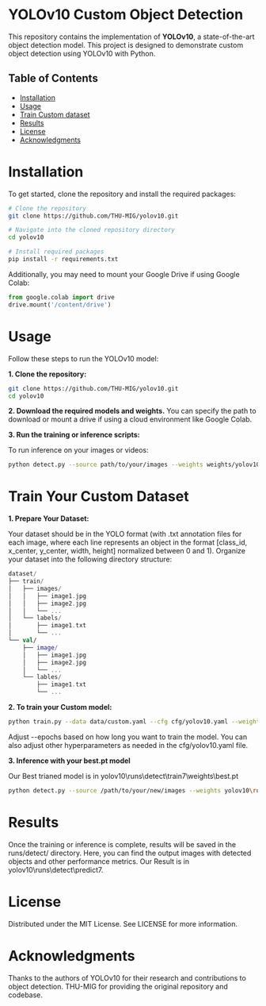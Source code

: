 # YOLOv10 Custom Object Detection

This repository contains the implementation of **YOLOv10**, a state-of-the-art object detection model. This project is designed to demonstrate custom object detection using YOLOv10 with Python.

## Table of Contents

- [Installation](#installation)
- [Usage](#usage)
- [Train Custom dataset](#trainyourcustomdataset)
- [Results](#results)
- [License](#license)
- [Acknowledgments](#acknowledgments)

# Installation

To get started, clone the repository and install the required packages:

```bash
# Clone the repository
git clone https://github.com/THU-MIG/yolov10.git

# Navigate into the cloned repository directory
cd yolov10

# Install required packages
pip install -r requirements.txt
```

Additionally, you may need to mount your Google Drive if using Google Colab:

```python
from google.colab import drive
drive.mount('/content/drive')
```

# Usage

Follow these steps to run the YOLOv10 model:

**1. Clone the repository:**

```bash
git clone https://github.com/THU-MIG/yolov10.git
cd yolov10
```

**2. Download the required models and weights.** You can specify the path to download or mount a drive if using a cloud environment like Google Colab.

**3. Run the training or inference scripts:**

To run inference on your images or videos:

```bash
python detect.py --source path/to/your/images --weights weights/yolov10.pt
```

# Train Your Custom Dataset

**1. Prepare Your Dataset:**

Your dataset should be in the YOLO format (with .txt annotation files for each image, where each line represents an object in the format [class_id, x_center, y_center, width, height] normalized between 0 and 1).
Organize your dataset into the following directory structure:
```kotlin
dataset/
├── train/
│   ├── images/
│   │   ├── image1.jpg
│   │   ├── image2.jpg
│   │   └── ...
│   └── labels/
│       ├── image1.txt
│       └── ...
└── val/
    ├── image/
    │   ├── image1.jpg
    │   ├── image2.jpg
    │   └── ...
    └── lables/
        ├── image1.txt
        └── ...
```

**2. To train your Custom model:**

```bash
python train.py --data data/custom.yaml --cfg cfg/yolov10.yaml --weights weights/yolov10.pt --epochs 50
```
Adjust --epochs based on how long you want to train the model.
You can also adjust other hyperparameters as needed in the cfg/yolov10.yaml file.

**3. Inference with your best.pt model**

Our Best trianed model is in yolov10\runs\detect\train7\weights\best.pt

```bash
python detect.py --source /path/to/your/new/images --weights yolov10\runs\detect\train7\weights\best.pt --conf 0.25
```

# Results

Once the training or inference is complete, results will be saved in the runs/detect/ directory. 
Here, you can find the output images with detected objects and other performance metrics.
Our Result is in yolov10\runs\detect\predict7. 

# License

Distributed under the MIT License. See LICENSE for more information.

# Acknowledgments

Thanks to the authors of YOLOv10 for their research and contributions to object detection.
THU-MIG for providing the original repository and codebase.
